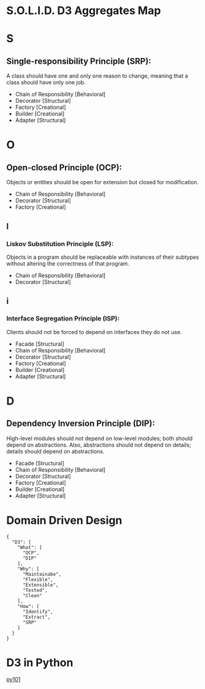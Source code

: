 # S.O.L.I.D. D3 Aggregates Map

# S
## Single-responsibility Principle (SRP):
A class should have one and only one reason to change, meaning that a class should have only one job.

- Chain of Responsibility [Behavioral]
- Decorator [Structural]
- Factory [Creational]
- Builder [Creational]
- Adapter [Structural]

# O
## Open-closed Principle (OCP):
Objects or entities should be open for extension but closed for modification.

- Chain of Responsibility [Behavioral]
- Decorator [Structural]
- Factory [Creational]

## **l**
### Liskov Substitution Principle (LSP):
Objects in a program should be replaceable with instances of their subtypes without altering the correctness of that program.

- Chain of Responsibility [Behavioral]
- Decorator [Structural]

## **i**
### Interface Segregation Principle (ISP):
Clients should not be forced to depend on interfaces they do not use.

- Facade [Structural]
- Chain of Responsibility [Behavioral]
- Decorator [Structural]
- Factory [Creational]
- Builder [Creational]
- Adapter [Structural]

# D
## Dependency Inversion Principle (DIP):
High-level modules should not depend on low-level modules; both should depend on abstractions. Also, abstractions should not depend on details; details should depend on abstractions.

- Facade [Structural]
- Chain of Responsibility [Behavioral]
- Decorator [Structural]
- Factory [Creational]
- Builder [Creational]
- Adapter [Structural]

# Domain Driven Design

```
{
  "D3": {
    "What": [
      "OCP",
      "DIP"
    ],
    "Why": [
      "Maintainabe",
      "Flexible",
      "Extensible",
      "Tested",
      "Clean"
    ],
    "How": [
      "Identify",
      "Extract",
      "SRP"
    ]
  }
}
```
# D3 in Python
[py101](https://github.com/foster-academy/py101)